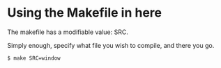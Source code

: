 # Using the Makefile in here

The makefile has a modifiable value: SRC.

Simply enough, specify what file you wish to compile, and there you go.

```
$ make SRC=window
```
